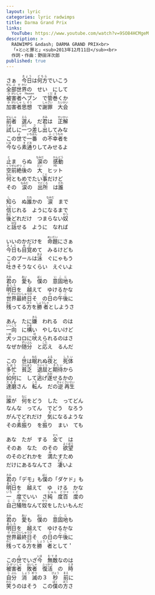 ```yaml
---
layout: lyric
categories: lyric radwimps
title: Darma Grand Prix
links:
  YouTube: https://www.youtube.com/watch?v=9SO84HCMgeM
description: >
  RADWIMPS &ndash; DARMA GRAND PRIX<br>
  「×と○と罪と」<sub>2013年12月11日</sub><br>
  作詞・作曲：野田洋次郎
published: true
---
```


さぁ　<ruby><rb>今日</rb><rt>きょう</rt></ruby>は<ruby><rb>何方</rb><rt>どちら</rt></ruby>でいこう<br><ruby><rb>全部</rb><rt>ぜん&ensp;ぶ&ensp;</rt></ruby><ruby><rb>世界</rb><rt>&ensp;せ&ensp;かい</rt></ruby>の　せい　にして<br><ruby><rb>被害</rb><rt>&ensp;ひ&ensp;がい</rt></ruby><ruby><rb>者</rb><rt>しゃ</rt></ruby><ruby><rb>ヘブン</rb><rt>Heaven</rt></ruby>　で<ruby><rb>管</rb><rt>くだ</rt></ruby><ruby><rb>巻</rb><rt>ま</rt>く</ruby>か<br><ruby><rb>加害</rb><rt>&ensp;か&ensp;がい</rt></ruby><ruby><rb>者</rb><rt>しゃ</rt></ruby><ruby><rb>思想</rb><rt>&ensp;し&ensp;そう</rt></ruby>　で<ruby><rb>謝罪</rb><rt>しゃざい</rt></ruby>　<ruby><rb>大会</rb><rt>たいかい</rt></ruby><br>

<ruby><rb>前者</rb><rt>ぜんしゃ</rt></ruby>　<ruby><rb>選</rb><rt>えら</rt></ruby>ん　だ<ruby><rb>君</rb><rt>きみ</rt></ruby>は　<ruby><rb>正解</rb><rt>せいかい</rt></ruby><br><ruby><rb>試</rb><rt>ため</rt></ruby>しに<ruby><rb>一</rb><rt>ひと</rt>つ</ruby><ruby><rb>差</rb><rt>さ</rt></ruby>し<ruby><rb>出</rb><rt>だ</rt></ruby>してみな<br>この<ruby><rb>世</rb><rt>よ</rt></ruby>で<ruby><rb>一番</rb><rt>いちばん</rt></ruby>　の<ruby><rb>不幸者</rb><rt>&ensp;ふ&ensp;こうもの</rt></ruby>を<br><ruby><rb>今</rb><rt>いま</rt></ruby>なら<ruby><rb>素</rb><rt>す</rt><rb>通</rb><rt>どお</rt>り</ruby>してみせるよ<br>

<ruby><rb>止</rb><rt>と</rt></ruby>ま　らぬ　<ruby><rb>涙</rb><rt>なみだ</rt></ruby>の　<ruby><rb>感動</rb><rt>かんどう</rt></ruby><br><ruby><rb>空前絶後</rb><rt>くうぜんぜつ&ensp;ご&ensp;</rt></ruby>の　<ruby><rb>大</rb><rt>だい</rt></ruby>　<ruby><rb>ヒット</rb><rt>Hit</rt></ruby><br><ruby><rb>何</rb><rt>なん</rt></ruby>ともめでたい<ruby><rb>事</rb><rt>こと</rt></ruby>だけど<br>その　<ruby><rb>涙</rb><rt>なみだ</rt></ruby>の　<ruby><rb>出所</rb><rt>でどころ</rt></ruby>　は<ruby><rb>誰</rb><rt>だれ</rt></ruby><br>

<ruby><rb>知</rb><rt>し</rt></ruby>ら　ぬ<ruby><rb>誰</rb><rt>だれ</rt></ruby>かの　<ruby><rb>涙</rb><rt>なみだ</rt></ruby>　まで<br><ruby><rb>信</rb><rt>しん</rt></ruby>じれる　ようになるまで<br><ruby><rb>後</rb><rt>あと</rt></ruby>どれだけ　つまらない<ruby><rb>奴</rb><rt>やつ</rt></ruby><br>と<ruby><rb>話</rb><rt>はな</rt></ruby>せる　ように　なれば<br>

いいのかだけを　<ruby><rb>命題</rb><rt>めいだい</rt></ruby>にさぁ<br><ruby><rb>今日</rb><rt>きょう</rt></ruby>も<ruby><rb>目覚</rb><rt>めざ</rt></ruby>めて　みるけども<br>このプールは<ruby><rb>泳</rb><rt>およ</rt></ruby>　ぐにゃもう<br><ruby><rb>吐</rb><rt>は</rt></ruby>きそうなくらい　えぐいよ<br>

<ruby><rb>君</rb><rt>きみ</rt></ruby>の　<ruby><rb>愛</rb><rt>あい</rt></ruby>も　<ruby><rb>僕</rb><rt>ぼく</rt></ruby>の　<ruby><rb>意固地</rb><rt>いこじ</rt></ruby>も<br><ruby><rb>明日</rb><rt>あした</rt></ruby>を　<ruby><rb>越</rb><rt>こ</rt></ruby>えて　ゆけるかな<br><ruby><rb>世界</rb><rt>&ensp;せ&ensp;かい</rt><rb>最終日</rb><rt>さいしゅうび</rt></ruby>そ　の<ruby><rb>日</rb><rt>ひ</rt></ruby>の<ruby><rb>午後</rb><rt>ごご</rt></ruby>に<br><ruby><rb>残</rb><rt>のこ</rt></ruby>ってる<ruby><rb>方</rb><rt>ほう</rt></ruby>を<ruby><rb>勝者</rb><rt>しょうしゃ</rt></ruby>としようさ<br>

あん　たに<ruby><rb>嫌</rb><rt>きら</rt></ruby>　われる　のは<br><ruby><rb>一向</rb><rt>いっこう</rt></ruby>　に<ruby><rb>構</rb><rt>かま</rt></ruby>い　やしないけど<br><ruby><rb>犬</rb><rt>いぬ</rt></ruby>ッコロに<ruby><rb>吠</rb><rt>ほ</rt></ruby>えられるのはさ<br>なぜか<ruby><rb>随分</rb><rt>ずいぶん</rt></ruby>　と<ruby><rb>応</rb><rt>こた</rt></ruby>え　るんだ<br>

この　<ruby><rb>世</rb><rt>よ</rt></ruby>は<ruby><rb>眠</rb><rt>ねむ</rt></ruby>れぬ<ruby><rb>夜</rb><rt>よる</rt></ruby>と　<ruby><rb>死体</rb><rt>したい</rt></ruby><br><ruby><rb>多忙</rb><rt>たぼう</rt></ruby>　<ruby><rb>貧乏</rb><rt>びんぼう</rt></ruby>　<ruby><rb>退屈</rb><rt>たいくつ</rt></ruby>と<ruby><rb>期待</rb><rt>きたい</rt></ruby>から<br><ruby><rb>如何</rb><rt>いか</rt></ruby>に　して<ruby><rb>逃</rb><rt>に</rt><rb>げ</rb><rt></rt><rb>遂</rb><rt>おお</rt>せる</ruby>かの<br><ruby><rb>達磨</rb><rt>だるま</rt></ruby>さん　<ruby><rb>転</rb><rt>ころ</rt></ruby>ん　だの<ruby><rb>逆</rb><rt>ぎゃく</rt></ruby><ruby><rb>再生</rb><rt>さいせい</rt></ruby><br>

<ruby><rb>誰</rb><rt>だれ</rt></ruby>が　<ruby><rb>何</rb><rt>なに</rt></ruby>をどう　した　ってどん<br>なんな　ってん　でどう　なろう<br>がんでどれだけ　<ruby><rb>気</rb><rt>き</rt></ruby>になるような<br>その<ruby><rb>素振</rb><rt>そぶ</rt></ruby>り　を<ruby><rb>振</rb><rt>ふ</rt></ruby>り　まい　ても<br>

あな　たが　する　<ruby><rb>全</rb><rt>すべ</rt></ruby>て　は<br>そのあ　なた　のその　<ruby><rb>欲望</rb><rt>よくぼう</rt></ruby><br>のそのどれかを　<ruby><rb>満</rb><rt>み</rt></ruby>たすため<br>だけにあるなんてさ　<ruby><rb>凄</rb><rt>すご</rt>い</ruby>よ<br>

<ruby><rb>君</rb><rt>きみ</rt></ruby>の「デモ」も<ruby><rb>僕</rb><rt>ぼく</rt></ruby>の「ダケド」も<br><ruby><rb>明日</rb><rt>あした</rt></ruby>を　<ruby><rb>越</rb><rt>こ</rt></ruby>えて　ゆ　ける　かな<br><ruby><rb>一　度</rb><rt>いち　&ensp;ど&ensp;</rt></ruby>でいい　さ<ruby><rb>純　度</rb><rt>じゅん　ど</rt></ruby><ruby><rb>百　度</rb><rt>ひゃ　くど</rt></ruby>の<br><ruby><rb>自己</rb><rt>じこ</rt></ruby><ruby><rb>犠牲</rb><rt>&ensp;ぎ&ensp;せい</rt></ruby>なんて<ruby><rb>奴</rb><rt>やつ</rt></ruby>をしたいもんだ<br>

<ruby><rb>君</rb><rt>きみ</rt></ruby>の　<ruby><rb>愛</rb><rt>あい</rt></ruby>も　<ruby><rb>僕</rb><rt>ぼく</rt></ruby>の　<ruby><rb>意固地</rb><rt>いこじ</rt></ruby>も<br><ruby><rb>明日</rb><rt>あした</rt></ruby>を　<ruby><rb>越</rb><rt>こ</rt></ruby>えて　ゆけるかな<br><ruby><rb>世界</rb><rt>&ensp;せ&ensp;かい</rt><rb>最終日</rb><rt>さいしゅうび</rt></ruby>そ　の<ruby><rb>日</rb><rt>ひ</rt></ruby>の<ruby><rb>午後</rb><rt>ごご</rt></ruby>に<br><ruby><rb>残</rb><rt>のこ</rt></ruby>ってる<ruby><rb>方</rb><rt>ほう</rt></ruby>を<ruby><rb>勝　者</rb><rt>しょう&ensp;しゃ</rt></ruby>として＇<br>

この<ruby><rb>世</rb><rt>よ</rt></ruby>でいざ<ruby><rb>今</rb><rt>いま</rt></ruby>　<ruby><rb>無敵</rb><rt>むてき</rt></ruby>なのは<br><ruby><rb>被害</rb><rt>ひがい</rt></ruby><ruby><rb>者</rb><rt>しゃ</rt></ruby>　<ruby><rb>敗者</rb><rt>はいしゃ</rt></ruby>　<ruby><rb>復活</rb><rt>ふっかつ</rt></ruby>　の　<ruby><rb>時</rb><rt>とき</rt></ruby><br><ruby><rb>自分</rb><rt>&ensp;じ&ensp;ぶん</rt></ruby>　<ruby><rb>消　滅</rb><rt>しょう&ensp;めつ</rt></ruby>の３　<ruby><rb>秒</rb><rt>びょう</rt></ruby>　<ruby><rb>前</rb><rt>まえ</rt></ruby>に<br><ruby><rb>笑</rb><rt>わら</rt></ruby>うのはそう　この<ruby><rb>僕</rb><rt>ぼく</rt></ruby>の<ruby><rb>方</rb><rt>ほう</rt></ruby>さ<br>
